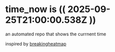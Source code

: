 # time_now is (( 2025-09-25T21:00:00.538Z ))

an automated repo that shows the currnent time

inspired by [breakingheatmap](https://github.com/breakingheatmap/breakingheatmap)